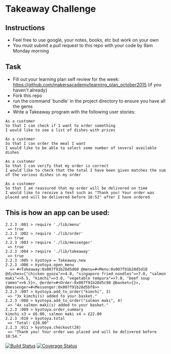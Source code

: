 Takeaway Challenge
==================

Instructions
-------
* Feel free to use google, your notes, books, etc but work on your own
* You must submit a pull request to this repo with your code by 9am Monday morning

Task
-----

* Fill out your learning plan self review for the week: https://github.com/makersacademy/learning_plan_october2015 (if you haven't already)
* Fork this repo
* run the command 'bundle' in the project directory to ensure you have all the gems
* Write a Takeaway program with the following user stories:

```
As a customer
So that I can check if I want to order something
I would like to see a list of dishes with prices

As a customer
So that I can order the meal I want
I would like to be able to select some number of several available dishes

As a customer
So that I can verify that my order is correct
I would like to check that the total I have been given matches the sum of the various dishes in my order

As a customer
So that I am reassured that my order will be delivered on time
I would like to receive a text such as "Thank you! Your order was placed and will be delivered before 18:52" after I have ordered
```

This is how an app can be used:
-------------------------------
```
2.2.3 :001 > require './lib/menu'
 => true
2.2.3 :002 > require './lib/order'
 => true
2.2.3 :003 > require './lib/messenger'
 => true
2.2.3 :004 > require './lib/takeaway'
 => true
2.2.3 :005 > kyotoya = Takeaway.new
2.2.3 :006 > kyotoya.open_menu
  => #<Takeaway:0x007f91b28d5d60 @menu=#<Menu:0x007f91b28d5d10 @dishes={"chicken gyoza"=>4.0, "singapore fried noodles"=>7.0, "salmon maki"=>5.5, "kimchi"=>3.0, "vegetable tempura"=>7.0, "beef soup ramen"=>6.5}>, @order=#<Order:0x007f91b28d5c98 @basket={}>, @messenger=#<Messenger:0x007f91b28d5bf8>>
2.2.3 :007 > kyotoya.add_to_order("kimchi", 3)
 => "3x kimchi(s) added to your basket."
2.2.3 :008 > kyotoya.add_to_order("salmon maki", 4)
 => "4x salmon maki(s) added to your basket."
2.2.3 :009 > kyotoya.order_summary
kimchi x3 = £6.00, salmon maki x4 = £22.00
2.2.3 :010 > kyotoya.total
 => "Total: £28.00"
2.2.3 :011 > kyotoya.checkout(28)
 => "Thank you! Your order was placed and will be delivered before 10:54."
```

[![Build Status](https://travis-ci.org/makersacademy/takeaway-challenge.svg?branch=master)](https://travis-ci.org/makersacademy/takeaway-challenge)
[![Coverage Status](https://coveralls.io/repos/makersacademy/takeaway-challenge/badge.png)](https://coveralls.io/r/makersacademy/takeaway-challenge)
